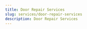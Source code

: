 ```yaml
---
title: Door Repair Services
slug: services/door-repair-services
description: Door Repair Services
---
```

